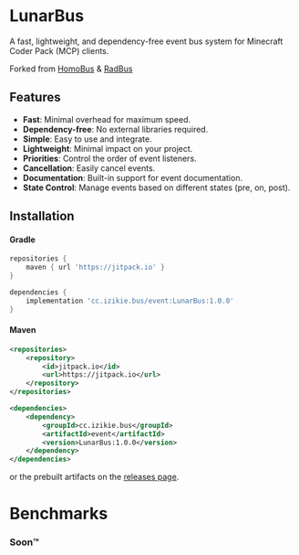 # LunarBus

A fast, lightweight, and dependency-free event bus system for Minecraft Coder Pack (MCP) clients.

Forked from [HomoBus](https://github.com/nevalackin/homo-bus) & [RadBus](https://github.com/nevalackin/radbus)

## Features
- **Fast**: Minimal overhead for maximum speed.
- **Dependency-free**: No external libraries required.
- **Simple**: Easy to use and integrate.
- **Lightweight**: Minimal impact on your project.
- **Priorities**: Control the order of event listeners.
- **Cancellation**: Easily cancel events.
- **Documentation**: Built-in support for event documentation.
- **State Control**: Manage events based on different states (pre, on, post).

## Installation

#### Gradle
```gradle
repositories {
    maven { url 'https://jitpack.io' }
}

dependencies {
    implementation 'cc.izikie.bus/event:LunarBus:1.0.0'
}
```

#### Maven
```xml
<repositories>
    <repository>
        <id>jitpack.io</id>
        <url>https://jitpack.io</url>
    </repository>
</repositories>

<dependencies>
    <dependency>
        <groupId>cc.izikie.bus</groupId>
        <artifactId>event</artifactId>
        <version>LunarBus:1.0.0</version>
    </dependency>
</dependencies>
```
or the prebuilt artifacts on the [releases page](https://github.com/Izikie/LunarBus/releases/latest).

# Benchmarks
### Soon™

